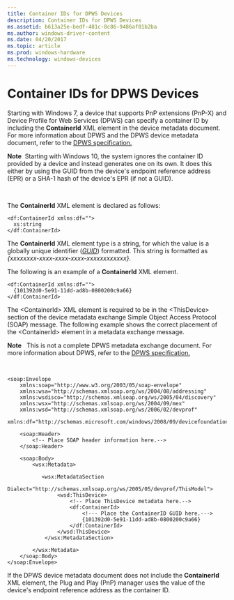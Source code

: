 ```yaml
---
title: Container IDs for DPWS Devices
description: Container IDs for DPWS Devices
ms.assetid: b613a25e-bedf-481c-8c86-9486af01b2ba
ms.author: windows-driver-content
ms.date: 04/20/2017
ms.topic: article
ms.prod: windows-hardware
ms.technology: windows-devices
---
```


# Container IDs for DPWS Devices


Starting with Windows 7, a device that supports PnP extensions (PnP-X) and Device Profile for Web Services (DPWS) can specify a container ID by including the **ContainerId** XML element in the device metadata document. For more information about DPWS and the DPWS device metadata document, refer to the [DPWS specification.](http://go.microsoft.com/fwlink/p/?linkid=142400)

**Note**  Starting with Windows 10, the system ignores the container ID provided by a device and instead generates one on its own. It does this either by using the GUID from the device's endpoint reference address (EPR) or a SHA-1 hash of the device's EPR (if not a GUID).

 

The **ContainerId** XML element is declared as follows:

```
<df:ContainerId xmlns:df="">
  xs:string
</df:ContainerId>
```

The **ContainerId** XML element type is a string, for which the value is a globally unique identifier ([*GUID*](https://msdn.microsoft.com/library/windows/hardware/ff556283#wdkgloss-guid)) formatted. This string is formatted as *{xxxxxxxx-xxxx-xxxx-xxxx-xxxxxxxxxxxx}*.

The following is an example of a **ContainerId** XML element.

```
<df:ContainerId xmlns:df="">
  {101392d0-5e91-11dd-ad8b-0800200c9a66}
</df:ContainerId>
```

The &lt;ContainerId&gt; XML element is required to be in the &lt;ThisDevice&gt; section of the device metadata exchange Simple Object Access Protocol (SOAP) message. The following example shows the correct placement of the &lt;ContainerId&gt; element in a metadata exchange message.

**Note**   This is not a complete DPWS metadata exchange document. For more information about DPWS, refer to the [DPWS specification.](http://go.microsoft.com/fwlink/p/?linkid=142400)

 

```
<soap:Envelope
    xmlns:soap="http://www.w3.org/2003/05/soap-envelope"
    xmlns:wsa="http://schemas.xmlsoap.org/ws/2004/08/addressing"
    xmlns:wsdisco="http://schemas.xmlsoap.org/ws/2005/04/discovery"
    xmlns:wsx="http://schemas.xmlsoap.org/ws/2004/09/mex"
    xmlns:wsd="http://schemas.xmlsoap.org/ws/2006/02/devprof"
    xmlns:df="http://schemas.microsoft.com/windows/2008/09/devicefoundation">

    <soap:Header>
        <!-- Place SOAP header information here.-->
    </soap:Header> 

    <soap:Body>
        <wsx:Metadata>

           <wsx:MetadataSection
                Dialect="http://schemas.xmlsoap.org/ws/2005/05/devprof/ThisModel">
                <wsd:ThisDevice>
                    <!-- Place ThisDevice metadata here.-->
                    <df:ContainerId>
                        <!--- Place the ContainerID GUID here.--->
                        {101392d0-5e91-11dd-ad8b-0800200c9a66}
                    </df:ContainerId>
                </wsd:ThisDevice>
            </wsx:MetadataSection>

        </wsx:Metadata>
    </soap:Body>
</soap:Envelope>
```

If the DPWS device metadata document does not include the **ContainerId** XML element, the Plug and Play (PnP) manager uses the value of the device's endpoint reference address as the container ID.

 

 





